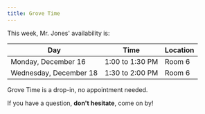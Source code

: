 ```yaml
---
title: Grove Time
---
```

This week, Mr. Jones' availability is:

Day|Time|Location
-|-|-
Monday, December 16|1:00 to 1:30 PM|Room 6
Wednesday, December 18|1:30 to 2:00 PM|Room 6

Grove Time is a drop-in, no appointment needed.

If you have a question, **don't hesitate**, come on by!